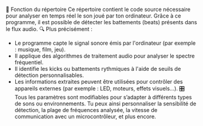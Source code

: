 🎼 Fonction du répertoire
Ce répertoire contient le code source nécessaire pour analyser en temps réel le son joué par ton ordinateur. Grâce à ce programme, il est possible de détecter les battements (beats) présents dans le flux audio.
🔍 Plus précisément :
- Le programme capte le signal sonore émis par l'ordinateur (par exemple : musique, film, jeu).
- Il applique des algorithmes de traitement audio pour analyser le spectre fréquentiel.
- Il identifie les kicks ou battements rythmiques à l'aide de seuils de détection personnalisables.
- Les informations extraites peuvent être utilisées pour contrôler des appareils externes (par exemple : LED, moteurs, effets visuels...).
🎛️ Tous les paramètres sont modifiables pour s’adapter à différents types de sons ou environnements. Tu peux ainsi personnaliser la sensibilité de détection, la plage de fréquences analysée, la vitesse de communication avec un microcontrôleur, et plus encore.
